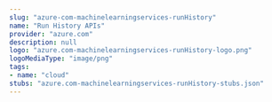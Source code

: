 ```yaml
---
slug: "azure-com-machinelearningservices-runHistory"
name: "Run History APIs"
provider: "azure.com"
description: null
logo: "azure.com-machinelearningservices-runHistory-logo.png"
logoMediaType: "image/png"
tags:
- name: "cloud"
stubs: "azure.com-machinelearningservices-runHistory-stubs.json"
---
```

